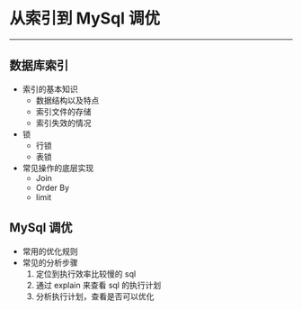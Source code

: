 # 从索引到 MySql 调优

--------------------

## 数据库索引

* 索引的基本知识
  * 数据结构以及特点
  * 索引文件的存储
  * 索引失效的情况
* 锁
  * 行锁
  * 表锁
* 常见操作的底层实现
  * Join
  * Order By
  * limit

## MySql 调优

* 常用的优化规则
* 常见的分析步骤
  1. 定位到执行效率比较慢的 sql 
  2. 通过 explain 来查看 sql 的执行计划
  3. 分析执行计划，查看是否可以优化